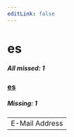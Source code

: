 ```yaml
---
editLink: false
---
```


# es

##### All missed: 1


### [es](https://github.com/Laravel-Lang/lang/blob/main/locales/es/es.json)

##### Missing: 1

<table >
<tr><td align="left" >
E-Mail Address
</td>
</tr>

</table>


